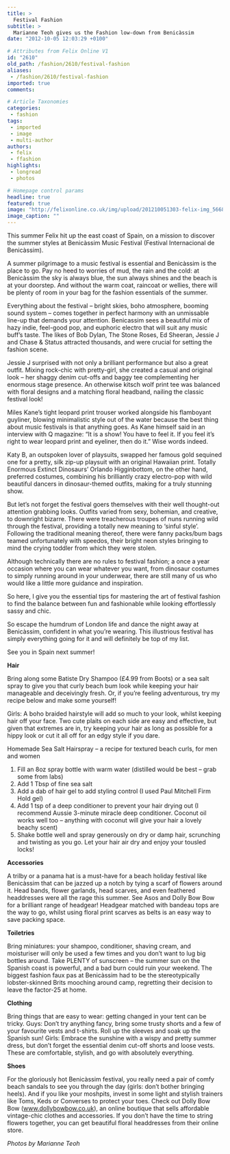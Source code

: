 ```yaml
---
title: >
  Festival Fashion
subtitle: >
  Marianne Teoh gives us the Fashion low-down from Benicàssim
date: "2012-10-05 12:03:29 +0100"

# Attributes from Felix Online V1
id: "2610"
old_path: /fashion/2610/festival-fashion
aliases:
 - /fashion/2610/festival-fashion
imported: true
comments:

# Article Taxonomies
categories:
 - fashion
tags:
 - imported
 - image
 - multi-author
authors:
 - felix
 - ffashion
highlights:
 - longread
 - photos

# Homepage control params
headline: true
featured: true
image: "http://felixonline.co.uk/img/upload/201210051303-felix-img_5668.jpg"
image_caption: ""
---
```


This summer Felix hit up the east coast of Spain, on a mission to discover the summer styles at Benicàssim Music Festival (Festival Internacional de Benicàssim).

A summer pilgrimage to a music festival is essential and Benicàssim is the place to go. Pay no heed to worries of mud, the rain and the cold: at Benicàssim the sky is always blue, the sun always shines and the beach is at your doorstep. And without the warm coat, raincoat or wellies, there will be plenty of room in your bag for the fashion essentials of the summer.

Everything about the festival – bright skies, boho atmosphere, booming sound system – comes together in perfect harmony with an unmissable line-up that demands your attention. Benicassim sees a beautiful mix of hazy indie, feel-good pop, and euphoric electro that will suit any music buff’s taste. The likes of Bob Dylan, The Stone Roses, Ed Sheeran, Jessie J and Chase & Status attracted thousands, and were crucial for setting the fashion scene.

Jessie J surprised with not only a brilliant performance but also a great outfit. Mixing rock-chic with pretty-girl, she created a casual and original look – her shaggy denim cut-offs and baggy tee complementing her enormous stage presence. An otherwise kitsch wolf print tee was balanced with floral designs and a matching floral headband, nailing the classic festival look!

Miles Kane’s tight leopard print trouser worked alongside his flamboyant guyliner, blowing minimalistic style out of the water because the best thing about music festivals is that anything goes. As Kane himself said in an interview with Q magazine: “It is a show! You have to feel it. If you feel it’s right to wear leopard print and eyeliner, then do it.” Wise words indeed.

Katy B, an outspoken lover of playsuits, swapped her famous gold sequined one for a pretty, silk zip-up playsuit with an original Hawaiian print. Totally Enormous Extinct Dinosaurs’ Orlando Higginbottom, on the other hand, preferred costumes, combining his brilliantly crazy electro-pop with wild beautiful dancers in dinosaur-themed outfits, making for a truly stunning show.

But let’s not forget the festival goers themselves with their well thought-out attention grabbing looks. Outfits varied from sexy, bohemian, and creative, to downright bizarre. There were treacherous troupes of nuns running wild through the festival, providing a totally new meaning to ‘sinful style’. Following the traditional meaning thereof, there were fanny packs/bum bags teamed unfortunately with speedos, their bright neon styles bringing to mind the crying toddler from which they were stolen.

Although technically there are no rules to festival fashion; a once a year occasion where you can wear whatever you want, from dinosaur costumes to simply running around in your underwear, there are still many of us who would like a little more guidance and inspiration.

So here, I give you the essential tips for mastering the art of festival fashion to find the balance between fun and fashionable while looking effortlessly sassy and chic.

So escape the humdrum of London life and dance the night away at Benicàssim, confident in what you’re wearing. This illustrious festival has simply everything going for it and will definitely be top of my list.

See you in Spain next summer!

__Hair__

Bring along some Batiste Dry Shampoo (£4.99 from Boots) or a sea salt spray to give you that curly beach bum look while keeping your hair manageable and deceivingly fresh. Or, if you’re feeling adventurous, try my recipe below and make some yourself!

Girls: A boho braided hairstyle will add so much to your look, whilst keeping hair off your face. Two cute plaits on each side are easy and effective, but given that extremes are in, try keeping your hair as long as possible for a hippy look or cut it all off for an edgy style if you dare.

Homemade Sea Salt Hairspray – a recipe for textured beach curls, for men and women

1. Fill an 8oz spray bottle with warm water (distilled would be best – grab some from labs)
 2. Add 1 Tbsp of fine sea salt
 3. Add a dab of hair gel to add styling control (I used Paul Mitchell Firm Hold gel)
 4. Add 1 tsp of a deep conditioner to prevent your hair drying out (I recommend Aussie 3-minute miracle deep conditioner. Coconut oil works well too – anything with coconut will give your hair a lovely beachy scent)
 5. Shake bottle well and spray generously on dry or damp hair, scrunching and twisting as you go. Let your hair air dry and enjoy your tousled locks!

__Accessories__

A trilby or a panama hat is a must-have for a beach holiday festival like Benicàssim that can be jazzed up a notch by tying a scarf of flowers around it.
 Head bands, flower garlands, head scarves, and even feathered headdresses were all the rage this summer. See Asos and Dolly Bow Bow for a brilliant range of headgear!
 Headgear matched with bandeau tops are the way to go, whilst using floral print scarves as belts is an easy way to save packing space.

__Toiletries__

Bring miniatures: your shampoo, conditioner, shaving cream, and moisturiser will only be used a few times and you don’t want to lug big bottles around.
 Take PLENTY of sunscreen – the summer sun on the Spanish coast is powerful, and a bad burn could ruin your weekend. The biggest fashion faux pas at Benicàssim had to be the stereotypically lobster-skinned Brits mooching around camp, regretting their decision to leave the factor-25 at home.

__Clothing__

Bring things that are easy to wear: getting changed in your tent can be tricky.
 Guys: Don’t try anything fancy, bring some trusty shorts and a few of your favourite vests and t-shirts. Roll up the sleeves and soak up the Spanish sun!
 Girls: Embrace the sunshine with a wispy and pretty summer dress, but don’t forget the essential denim cut-off shorts and loose vests. These are comfortable, stylish, and go with absolutely everything.

__Shoes__

For the gloriously hot Benicàssim festival, you really need a pair of comfy beach sandals to see you through the day (girls: don’t bother bringing heels). And if you like your moshpits, invest in some light and stylish trainers like Toms, Keds or Converses to protect your toes.
 Check out Dolly Bow Bow (www.dollybowbow.co.uk), an online boutique that sells affordable vintage-chic clothes and accessories. If you don’t have the time to string flowers together, you can get beautiful floral headdresses from their online store.

_Photos by Marianne Teoh_
